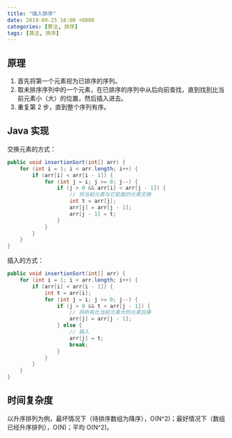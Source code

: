 ```yaml
---
title: "插入排序"
date: 2019-09-25 16:00 +0800
categories: [算法, 排序]
tags: [算法, 排序]
---
```


## 原理

1. 首先将第一个元素视为已排序的序列。
2. 取未排序序列中的一个元素，在已排序的序列中从后向前查找，直到找到比当前元素小（大）的位置，然后插入进去。
3. 重复第 2 步，直到整个序列有序。

## Java 实现

交换元素的方式：

```java
public void insertionSort(int[] arr) {
    for (int i = 1; i < arr.length; i++) {
        if (arr[i] < arr[i - 1]) {
            for (int j = i; j >= 0; j--) {
                if (j > 0 && arr[i] < arr[j - 1]) {
                    // 将当前元素与它前面的元素交换
                    int t = arr[j];
                    arr[j] = arr[j - 1];
                    arr[j - 1] = t;
                }
            }
        }
    }
}
```

插入的方式：

```java
public void insertionSort(int[] arr) {
    for (int i = 1; i < arr.length; i++) {
        if (arr[i] < arr[i - 1]) {
            int t = arr[i];
            for (int j = i; j >= 0; j--) {
                if (j > 0 && t < arr[j - 1]) {
                    // 将所有比当前元素大的元素后移
                    arr[j] = arr[j - 1];
                } else {
                    // 插入
                    arr[j] = t;
                    break;
                }
            }
        }
    }
}
```

## 时间复杂度

以升序排列为例，最坏情况下（待排序数组为降序），O(N^2)；最好情况下（数组已经升序排列），O(N)；平均 O(N^2)。
